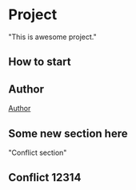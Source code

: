 # Project
"This is awesome project."
## How to start
## Author

[Author](author.md)

## Some new section here
"Conflict section"

## Conflict 12314
